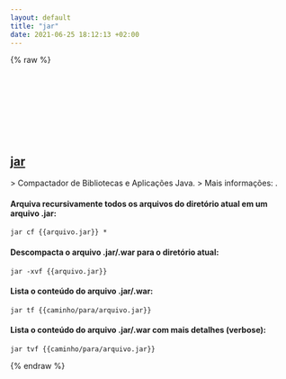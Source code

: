```yaml
---
layout: default
title: "jar"
date: 2021-06-25 18:12:13 +02:00
---
```

{% raw %}
<h2 id="jar">
  <a href="/pt_br/common/jar.html">jar</a> <a href="#jar"><svg class="icon">
    <use href="/assets/images/unicode_sprite.svg#link" />
  </svg></a>
</h2>
> Compactador de Bibliotecas e Aplicações Java.
> Mais informações: <https://docs.oracle.com/javase/tutorial/deployment/jar/basicsindex.html>.

#### Arquiva recursivamente todos os arquivos do diretório atual em um arquivo .jar:
```shell
jar cf {{arquivo.jar}} *
```
#### Descompacta o arquivo .jar/.war para o diretório atual:
```shell
jar -xvf {{arquivo.jar}}
```
#### Lista o conteúdo do arquivo .jar/.war:
```shell
jar tf {{caminho/para/arquivo.jar}}
```
#### Lista o conteúdo do arquivo .jar/.war com mais detalhes (verbose):
```shell
jar tvf {{caminho/para/arquivo.jar}}
```
{% endraw %}